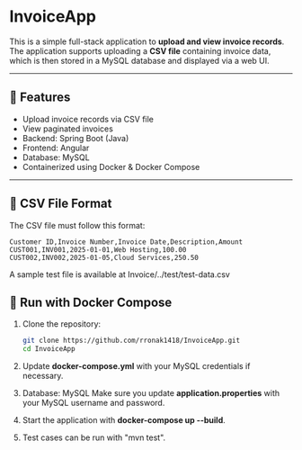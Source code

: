 # InvoiceApp

This is a simple full-stack application to **upload and view invoice records**.  
The application supports uploading a **CSV file** containing invoice data, which is then stored in a MySQL database and displayed via a web UI.

---

## 🚀 Features
- Upload invoice records via CSV file
- View paginated invoices
- Backend: Spring Boot (Java)
- Frontend: Angular
- Database: MySQL
- Containerized using Docker & Docker Compose

---

## 📂 CSV File Format
The CSV file must follow this format:
    
    
    Customer ID,Invoice Number,Invoice Date,Description,Amount
    CUST001,INV001,2025-01-01,Web Hosting,100.00
    CUST002,INV002,2025-01-05,Cloud Services,250.50  


A sample test file is available at Invoice/../test/test-data.csv

## 🐳 Run with Docker Compose

1. Clone the repository:

   ```bash
   git clone https://github.com/rronak1418/InvoiceApp.git
   cd InvoiceApp

3. Update **docker-compose.yml** with your MySQL credentials if necessary.
4. Database: MySQL
   Make sure you update **application.properties** with your MySQL username and password.
5. Start the application with **docker-compose up --build**.
6. Test cases can be run with "mvn test".
